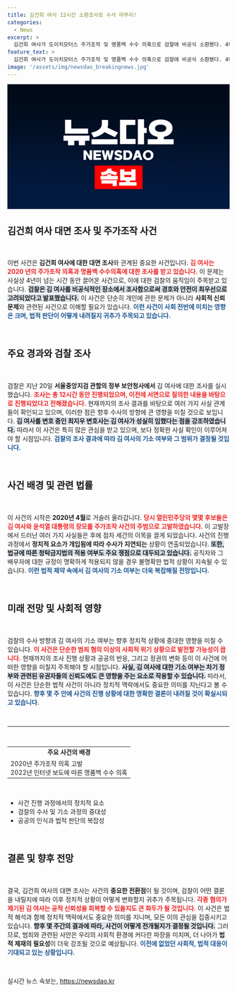 ```yaml
---
title: 김건희 여사 12시간 소환조사로 수사 마무리!
categories:
  - News
excerpt: >
  김건희 여사가 도이치모터스 주가조작 및 명품백 수수 의혹으로 검찰에 비공식 소환됐다. 4년 만의 조사로, 검찰은 조만간 기소 여부를 결정할 계획이다. 이 사건은 정치권과 큰 파장을 일으킬 전망이다.
feature_text: >
  김건희 여사가 도이치모터스 주가조작 및 명품백 수수 의혹으로 검찰에 비공식 소환됐다. 4년 만의 조사로, 검찰은 조만간 기소 여부를 결정할 계획이다. 이 사건은 정치권과 큰 파장을 일으킬 전망이다.
image: '/assets/img/newsdao_breakingnews.jpg'
---
```


<p><img src="/assets/img/newsdao_breakingnews.jpg" alt="implanttips 속보" /></p>

<h2 data-ke-size="size26">김건희 여사 대면 조사 및 주가조작 사건</h2>

<p data-ke-size="size16">&nbsp;</p>

<p>이번 사건은 <strong>김건희 여사에 대한 대면 조사</strong>와 관계된 중요한 사건입니다. <b><span style="color: #ee2323;">김 여사는 2020 년의 주가조작 의혹과 명품백 수수의혹에 대한 조사를 받고 있습니다.</span></b> 이 문제는 사실상 4년이 넘는 시간 동안 끌어온 사건으로, 이에 대한 검찰의 움직임이 주목받고 있습니다. <b><span style="background-color: #21538527;">검찰은 김 여사를 비공식적인 장소에서 조사함으로써 경호와 안전이 최우선으로 고려되었다고 발표했습니다.</span></b> 이 사건은 단순히 개인에 관한 문제가 아니라 <strong>사회적 신뢰 문제</strong>와 관련된 사건으로 이해할 필요가 있습니다. <b><span style="color: #1a5490;">이런 사건이 사회 전반에 미치는 영향은 크며, 법적 판단이 어떻게 내려질지 귀추가 주목되고 있습니다.</span></b></p>

<p data-ke-size="size16">&nbsp;</p>

<h2 data-ke-size="size26">주요 경과와 검찰 조사</h2>

<p data-ke-size="size16">&nbsp;</p>

<p>검찰은 지난 20일 <strong>서울중앙지검 관할의 정부 보안청사에서</strong> 김 여사에 대한 조사를 실시했습니다. <b><span style="color: #ee2323;">조사는 총 12시간 동안 진행되었으며, 이전에 서면으로 질의한 내용을 바탕으로 진행되었다고 전해졌습니다.</span></b> 현재까지의 조사 결과를 바탕으로 여러 가지 사실 관계들이 확인되고 있으며, 이러한 점은 향후 수사의 방향에 큰 영향을 미칠 것으로 보입니다. <b><span style="background-color: #21538527;">김 여사를 변호 중인 최지우 변호사는 김 여사가 성실히 임했다는 점을 강조하였습니다.</span></b> 따라서 이 사건은 특히 많은 관심을 받고 있으며, 보다 정확한 사실 확인이 이루어져야 할 시점입니다. <b><span style="color: #1a5490;">검찰의 조사 결과에 따라 김 여사의 기소 여부와 그 범위가 결정될 것입니다.</span></b></p>

<p data-ke-size="size16">&nbsp;</p>

<h2 data-ke-size="size26">사건 배경 및 관련 법률</h2>

<p data-ke-size="size16">&nbsp;</p>

<p>이 사건의 시작은 <strong>2020년 4월</strong>로 거슬러 올라갑니다. <b><span style="color: #ee2323;">당시 열린민주당의 몇몇 후보들은 김 여사와 윤석열 대통령의 장모를 주가조작 사건의 주범으로 고발하였습니다.</span></b> 이 고발장에서 드러난 여러 가지 사실들은 후에 점차 세간의 이목을 끌게 되었습니다. 사건의 진행 과정에서 <strong>정치적 요소가 개입됨에 따라 수사가 지연되는</strong> 상황이 연출되었습니다. <b><span style="background-color: #21538527;">또한, 법규에 따른 청탁금지법의 적용 여부도 주요 쟁점으로 대두되고 있습니다.</span></b> 공직자와 그 배우자에 대한 규정이 명확하게 적용되지 않을 경우 불명확한 법적 상황이 지속될 수 있습니다. <b><span style="color: #1a5490;">이런 법적 제약 속에서 김 여사의 기소 여부는 더욱 복잡해질 전망입니다.</span></b></p>

<p data-ke-size="size16">&nbsp;</p>

<h2 data-ke-size="size26">미래 전망 및 사회적 영향</h2>

<p data-ke-size="size16">&nbsp;</p>

<p>검찰의 수사 방향과 김 여사의 기소 여부는 향후 정치적 상황에 중대한 영향을 미칠 수 있습니다. <b><span style="color: #ee2323;">이 사건은 단순한 범죄 혐의 이상의 사회적 위기 상황으로 발전할 가능성이 큽니다.</span></b> 현재까지의 조사 진행 상황과 공공의 반응, 그리고 정권의 변화 등이 이 사건에 어떠한 영향을 미칠지 주목해야 할 시점입니다. <b><span style="background-color: #21538527;">사실, 김 여사에 대한 기소 여부는 차기 정부와 관련된 유권자들의 신뢰도에도 큰 영향을 주는 요소로 작용할 수 있습니다.</span></b> 따라서, 이 사건은 단순한 법적 사건이 아니라 정치적 맥락에서도 중요한 의미를 지닌다고 볼 수 있습니다. <b><span style="color: #1a5490;">향후 몇 주 안에 사건의 진행 상황에 대한 명확한 결론이 내려질 것이 확실시되고 있습니다.</span></b></p>

<p data-ke-size="size16">&nbsp;</p>

<hr>

<p data-ke-size="size16">&nbsp;</p>

<table style="width: 100%; text-align: left;">
  <tbody>
    <tr>
      <td style="text-align: center; height: 17px;"><b>주요 사건의 배경</b></td>
    </tr>
    <tr>
      <td>2020년 주가조작 의혹 고발<br>2022년 인터넷 보도에 따른 명품백 수수 의혹</td>
    </tr>
  </tbody>
</table>

<p data-ke-size="size16">&nbsp;</p>

<ul>
  <li>사건 진행 과정에서의 정치적 요소</li>
  <li>검찰의 수사 및 기소 과정의 중대성</li>
  <li>공공의 인식과 법적 판단의 복잡성</li>
</ul>

<p data-ke-size="size16">&nbsp;</p>

<h2 data-ke-size="size26">결론 및 향후 전망</h2>

<p data-ke-size="size16">&nbsp;</p>

<p>결국, 김건희 여사의 대면 조사는 사건의 <strong>중요한 전환점</strong>이 될 것이며, 검찰이 어떤 결론을 내릴지에 따라 이후 정치적 상황이 어떻게 변화할지 귀추가 주목됩니다. <b><span style="color: #ee2323;">각종 혐의가 제기된 김 여사는 공적 신뢰성을 회복할 수 있을지도 큰 화두가 될 것입니다.</span></b> 이 사건은 법적 해석과 함께 정치적 맥락에서도 중요한 의미를 지니며, 모든 이의 관심을 집중시키고 있습니다. <b><span style="background-color: #21538527;">향후 몇 주간의 결과에 따라, 사건이 어떻게 전개될지가 결정될 것입니다.</span></b> 그러므로, 범죄와 관련된 사안은 우리의 사회적 환경에 커다란 파장을 미치며, 더 나아가 <strong>법적 제재의 필요성</strong>이 더욱 강조될 것으로 예상됩니다. <b><span style="color: #1a5490;">이전에 없었던 사회적, 법적 대응이 기대되고 있는 상황입니다.</span></b></p>

<p data-ke-size="size16">&nbsp;</p>
실시간 뉴스 속보는, <a href="https://newsdao.kr" rel="dofollow">https://newsdao.kr</a>


